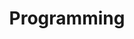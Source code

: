 ---
layout: grid
title: Programming
description: >
    Posts in Programming category
slug: Programming
permalink: programming
---